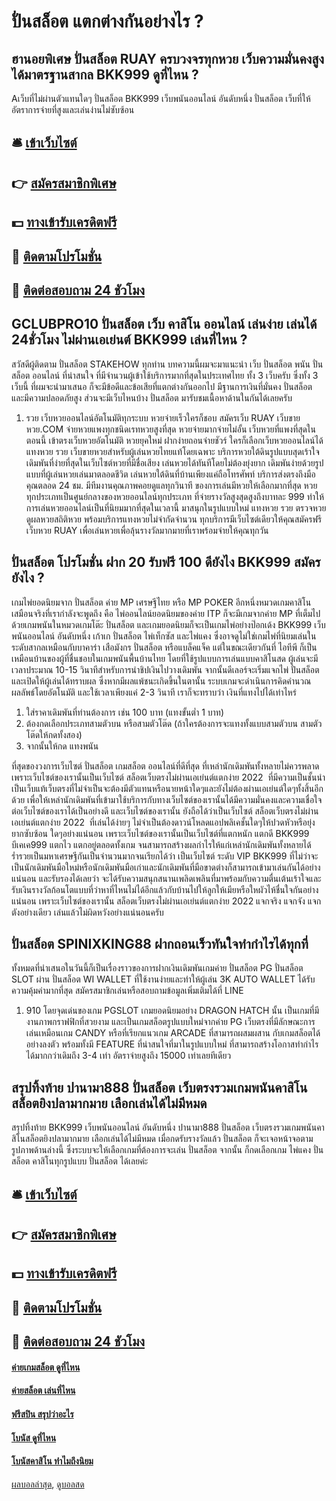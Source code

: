 # ปั่นสล็อต แตกต่างกันอย่างไร ?
## ฮานอยพิเศษ ปั่นสล็อต RUAY ครบวงจรทุกหวย เว็บความมั่นคงสูงได้มาตรฐานสากล BKK999 ดูที่ไหน ?
Aเว็บที่ไม่ผ่านตัวแทนใดๆ ปั่นสล็อต BKK999 เว็บพนันออนไลน์ อันดับหนึ่ง ปั่นสล็อต เว็บที่ให้อัตราการจ่ายที่สูงและเล่นง่านไม่ซับซ้อน

## 🛎 [เข้าเว็บไซต์](https://bit.ly/3SdLNi2)
## 👉 [สมัครสมาชิกพิเศษ](https://bit.ly/3SdLNi2)
## 💵 [ทางเข้ารับเครดิตฟรี](https://bit.ly/3dyRKHj)
## 👑 [ติดตามโปรโมชั่น](https://bit.ly/3dyRKHj)
## 📱 [ติดต่อสอบถาม 24 ชัวโมง](https://bit.ly/3dyRKHj)

## GCLUBPRO10 ปั่นสล็อต เว็บ คาสิโน ออนไลน์ เล่นง่าย เล่นได้ 24ชั่วโมง ไม่ผ่านเอเย่นต์ BKK999 เล่นที่ไหน ?
สวัสดีผู้ติดตาม ปั่นสล็อต STAKEHOW ทุกท่าน บทความนี้ผมจะมาแนะนำ เว็บ ปั่นสล็อต พนัน ปั่นสล็อต ออนไลน์ ที่น่าสนใจ ที่มีจำนวนผู้เข้าใช้บริการมากที่สุดในประเทศไทย ทั้ง 3 เว็บครับ ซึ่งทั้ง 3 เว็บนี้ ที่ผมจะนำมาเสนอ ก็จะมีข้อดีและข้อเสียที่แตกต่างกันออกไป มีฐานการเงินที่มั่นคง ปั่นสล็อต และมีความปลอดภัยสูง ส่วนจะมีเว็บไหนบ้าง ปั่นสล็อต มารับชมเนื้อหาด้านในกันได้เลยครับ
1. รวย เว็บหวยออนไลน์อัตโนมัติทุกระบบ หวยจ่ายเร็วใครก็ชอบ สมัครเว็บ RUAY เว็บขายหวย.COM จ่ายหวยแพงทุกชนิดเรทหวยสูงที่สุด หวยจ่ายมากจ่ายไม่อั้น เว็บหวยที่แพงที่สุดในตอนนี้ เข้าตรงเว็บหวยอัตโนมัติ หวยยุคใหม่ ฝากง่ายถอนจ่ายชัวร์ ใครก็เลือกเว็บหวยออนไลน์ได้ แทงหวย รวย เว็บขายหวยสำหรับผู้เล่นหวยไทยแท้โดยเฉพาะ บริการหวยใต้ดินรูปแบบสุดเร้าใจ เดิมพันที่ง่ายที่สุดในเว็บไซต์หวยที่มีชื่อเสียง เล่นหวยได้ทันทีโดยไม่ต้องยุ่งยาก เดิมพันง่ายด้วยรูปแบบที่ผู้เล่นหวยเล่นมาตลอดชีวิต เล่นหวยใต้ดินที่บ้านเพียงแค่ถือโทรศัพท์ บริการส่งตรงถึงมือคุณตลอด 24 ชม. มีทีมงานคุณภาพคอยดูแลทุกวินาที ของการเล่นมีหวยให้เลือกมากที่สุด หวยทุกประเภทเป็นศูนย์กลางของหวยออนไลน์ทุกประเภท ที่จ่ายรางวัลสูงสุดสูงถึงบาทละ 999 ทำให้การเล่นหวยออนไลน์เป็นที่นิยมมากที่สุดในเวลานี้ มาสนุกในรูปแบบใหม่ แทงหวย รวย ตรวจหวย ดูผลหวยสถิติหวย พร้อมบริการแทงหวยไม่จำกัดจำนวน ทุกบริการมีเว็บไซต์เดียวให้คุณสมัครฟรีเว็บหวย RUAY เพื่อเล่นหวยเพื่อลุ้นรางวัลมากมายที่เราพร้อมจ่ายให้คุณทุกวัน

## ปั่นสล็อต โปรโมชั่น ฝาก 20 รับฟรี 100 ดียังไง BKK999 สมัครยังไง ?
เกมไพ่ยอดนิยมจาก ปั่นสล็อต ค่าย MP เศรษฐีไทย หรือ MP POKER อีกหนึ่งหมวดเกมคาสิโนเสมือนจริงที่เรากำลังจะพูดถึง คือ ไพ่ออนไลน์ยอดนิยมของค่าย ITP ก็จะมีเกมจากค่าย MP ที่เต็มไปด้วยเกมพนันในหมวดเกมโต๊ะ ปั่นสล็อต และเกมยอดนิยมก็จะเป็นเกมไพ่อย่างป๊อกเด้ง BKK999 เว็บพนันออนไลน์ อันดับหนึ่ง เก้าเก ปั่นสล็อต ไพ่เท็กซัส และไพ่แคง ซึ่งอาจดูไม่ใช่เกมไพ่ที่นิยมเล่นในระดับสากลเหมือนกับบาคาร่า เสือมังกร ปั่นสล็อต หรือแบล็คแจ็ค
แต่ในขณะเดียวกันที่ ไอทีพี ก็เป็นเหมือนบ้านของผู้ที่ชื่นชอบในเกมพนันพื้นบ้านไทย โดยที่ใช้รูปแบบการเล่นแบบคาสิโนสด ผู้เล่นจะมีเวลาประมาณ 10-15 วินาทีสำหรับการนำชิปเงินไปวางเดิมพัน จากนั้นดีเลอร์จะเริ่มแจกไพ่ ปั่นสล็อต และเปิดให้ผู้เล่นได้ทราบผล ซึ่งหากมีผลแพ้ชนะเกิดขึ้นในตานั้น ระบบเกมจะดำเนินการคิดคำนวณผลลัพธ์โดยอัตโนมัติ และใช้เวลาเพียงแค่ 2-3 วินาที เราก็จะทราบว่า เงินที่แทงไปได้เท่าไหร่
1. ใส่ราคาเดิมพันที่ท่านต้องการ เช่น 100 บาท (แทงขั้นต่ำ 1 บาท)
2. ต้องกดเลือกประเภทสามตัวบน หรือสามตัวโต๊ด (ถ้าใครต้องการจะแทงทั้งแบบสามตัวบน สามตัวโต๊ดให้กดทั้งสอง)
3. จากนั้นให้กด แทงพนัน

ที่สุดของวงการเว็บไซต์ ปั่นสล็อต เกมสล็อต ออนไลน์ที่ดีที่สุด ที่เหล่านักเดิมพันทั้งหลายไม่ควรพลาดเพราะเว็บไซต์ของเรานั้นเป็นเว็บไซต์ สล็อตเว็บตรงไม่ผ่านเอเย่นต์แตกง่าย 2022  ที่มีความเป็นชั้นนำ เป็นเว็บแท้เว็บตรงที่ไม่จำเป็นจะต้องมีตัวแทนหรือนายหน้าใดๆและยังไม่ต้องผ่านเอเย่นต์ใดๆทั้งสิ้นอีกด้วย เพื่อให้เหล่านักเดิมพันที่เข้ามาใช้บริการกับทางเว็บไซต์ของเรานั้นได้มีความมั่นคงและความเชื่อใจต่อเว็บไซต์ของเราได้เป็นอย่างดี และเว็บไซต์ของเรานั้น ยังถือได้ว่าเป็นเว็บไซต์ สล็อตเว็บตรงไม่ผ่านเอเย่นต์แตกง่าย 2022  ที่เล่นได้ง่ายๆ ไม่จำเป็นต้องดาวน์โหลดแอปพลิเคชั้นใดๆให้ปวดหัวหรือยุ่งยากซับซ้อน ใดๆอย่างแน่นอน เพราะเว็บไซต์ของเรานั้นเป็นเว็บไซต์ที่แตกหนัก แตกดี BKK999 บีเคเค999 แตกไว แตกอยู่ตลอดทั้งเกม จนสามารถสร้างผลกำไรให้แก่เหล่านักเดิมพันทั้งหลายได้ร่ำรวยเป็นมหาเศรษฐีกันเป็นจำนวนมากจนเรียกได้ว่า เป็นเว็บไซต์ ระดับ VIP BKK999 ที่ไม่ว่าจะเป็นนักเดิมพันมือใหม่หรือนักเดิมพันมือเก่าและนักเดิมพันที่มือขาดต่างก็สามารถเข้ามาเล่นกันได้อย่างแน่นอน และรับรองได้เลยว่า จะได้รับความสนุกสนานเพลิดเพลินที่มาพร้อมกับความตื่นเต้นเร้าใจและรับเงินรางวัลก้อนโตแบบที่ว่าหาที่ไหนไม่ได้อีกแล้วกับบ้านไปให้ลูกให้เมียหรือใหผัวไห้ชื่นใจกันอย่างแน่นอน เพราะเว็บไซต์ของเรานั้น สล็อตเว็บตรงไม่ผ่านเอเย่นต์แตกง่าย 2022 แจกจริง แจกจัง แจกตังอย่างเดียว เล่นแล้วไม่ผิดหวังอย่างแน่นอนครับ

## ปั่นสล็อต SPINIXKING88 ฝากถอนเร็วทันใจทำกำไรได้ทุกที่
ทั้งหมดที่นำเสนอในวันนี้ก็เป็นเรื่องราวของการฝากเงินเดิมพันเกมค่าย ปั่นสล็อต PG ปั่นสล็อต SLOT ผ่าน ปั่นสล็อต WI WALLET ที่ใช้งานง่ายและทำให้ผู้เล่น 3K AUTO WALLET ได้รับความคุ้มค่ามากที่สุด สมัครสมาชิกเล่นหรือสอบถามข้อมูลเพิ่มเติมได้ที่ LINE
1. 910 โดยจุดเด่นของเกม PGSLOT เกมยอดนิยมอย่าง DRAGON HATCH นั้น เป็นเกมที่มีงานภาพกราฟฟิกที่สวยงาม และเป็นเกมสล็อตรูปแบบใหม่จากค่าย PG เว็บตรงที่มีลักษณะการเล่นเหมือนเกม CANDY หรือที่เรียกแนวเกม ARCADE ที่สามารถผสมผสาน กับเกมสล็อตได้อย่างลงตัว พร้อมทั้งมี FEATURE ที่น่าสนใจที่มาในรูปแบบใหม่ ที่สามารถสร้างโอกาสทำกำไรได้มากกว่าเดิมถึง 3-4 เท่า อัตราจ่ายสูงถึง 15000 เท่าเลยทีเดียว

## สรุปทิ้งท้าย ปานามา888 ปั่นสล็อต เว็บตรงรวมเกมพนันคาสิโนสล็อตยิงปลามากมาย เลือกเล่นได้ไม่มีหมด
สรุปทิ้งท้าย BKK999 เว็บพนันออนไลน์ อันดับหนึ่ง ปานามา888 ปั่นสล็อต เว็บตรงรวมเกมพนันคาสิโนสล็อตยิงปลามากมาย เลือกเล่นได้ไม่มีหมด เมื่อกดรับรางวัลแล้ว ปั่นสล็อต ก็จะเจอหน้าจอตามรูปภาพด้านล่างนี้ ซึ่งระบบจะให้เลือกเกมที่ต้องการจะเล่น ปั่นสล็อต จากนั้น ก็กดเลือกเกม ไพ่แคง ปั่นสล็อต คาสิโนทุกรูปแบบ ปั่นสล็อต ได้เลยค่ะ

## 🛎 [เข้าเว็บไซต์](https://bit.ly/3SdLNi2)
## 👉 [สมัครสมาชิกพิเศษ](https://bit.ly/3SdLNi2)
## 💵 [ทางเข้ารับเครดิตฟรี](https://bit.ly/3dyRKHj)
## 👑 [ติดตามโปรโมชั่น](https://bit.ly/3dyRKHj)
## 📱 [ติดต่อสอบถาม 24 ชัวโมง](https://bit.ly/3dyRKHj)

#### [ค่ายเกมสล็อต ดูที่ไหน](https://atom.io/themes/ค่ายเกมสล็อต%20ดูที่ไหน)
#### [ค่ายสล็อต เล่นที่ไหน](https://atom.io/themes/ค่ายสล็อต%20เล่นที่ไหน)
#### [ฟรีสปิน สรุปว่าอะไร](https://atom.io/themes/ฟรีสปิน%20สรุปว่าอะไร)
#### [โบนัส ดูที่ไหน](https://atom.io/themes/โบนัส%20ดูที่ไหน)
#### [โบนัสคาสิโน ทำไมถึงนิยม](https://atom.io/themes/โบนัสคาสิโน%20ทำไมถึงนิยม)

[ผลบอลล่าสุด](https://siamsport.tv "ผลบอลล่าสุด"), [ดูบอลสด](https://siamsport.tv/ดูบอลสด "ดูบอลสด")